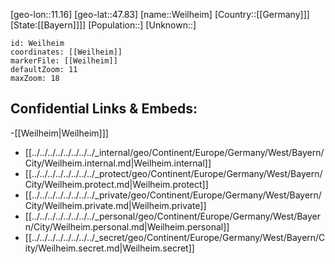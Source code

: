 ﻿---
location: [47.83,11.16]
mapzoom: [7,12] 
mapmarker: city 
type: City
tags:
- geo/City


SpocWebEntityId: 35500
isDeleted: false
confidential: public

---
[geo-lon::11.16]
[geo-lat::47.83]
[name::Weilheim]
[Country::[[Germany]]]
[State:[[Bayern]]]]
[Population::]
[Unknown::]


```leaflet
id: Weilheim
coordinates: [[Weilheim]]
markerFile: [[Weilheim]]
defaultZoom: 11 
maxZoom: 18
```


## Confidential Links & Embeds: 
-[[Weilheim|Weilheim]]] 
- [[../../../../../../../../_internal/geo/Continent/Europe/Germany/West/Bayern/City/Weilheim.internal.md|Weilheim.internal]] 
- [[../../../../../../../../_protect/geo/Continent/Europe/Germany/West/Bayern/City/Weilheim.protect.md|Weilheim.protect]] 
- [[../../../../../../../../_private/geo/Continent/Europe/Germany/West/Bayern/City/Weilheim.private.md|Weilheim.private]] 
- [[../../../../../../../../_personal/geo/Continent/Europe/Germany/West/Bayern/City/Weilheim.personal.md|Weilheim.personal]] 
- [[../../../../../../../../_secret/geo/Continent/Europe/Germany/West/Bayern/City/Weilheim.secret.md|Weilheim.secret]] 

